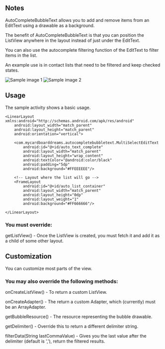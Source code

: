 ## Notes

AutoCompleteBubbleText allows you to add and remove items from an EditText using a drawable as a background.

The benefit of AutoCompleteBubbleText is that you can position the ListView anywhere in the layout instead of just under the EditText.

You can also use the autocomplete filtering function of the EditText to filter items in the list.

An example use is in contact lists that need to be filtered and keep checked states.

![Sample image 1](https://github.com/FrederickRider/AutoCompleteBubbleText/blob/master/images/Screenshot_1.png)
![Sample image 2](https://github.com/FrederickRider/AutoCompleteBubbleText/tree/master/images/Screenshot_2.png)

## Usage

The sample activity shows a basic usage.

````````````````
<LinearLayout xmlns:android="http://schemas.android.com/apk/res/android"
    android:layout_width="match_parent"
    android:layout_height="match_parent"
    android:orientation="vertical">

    <com.mycardboarddreams.autocompletebubbletext.MultiSelectEditText
        android:id="@+id/auto_text_complete"
        android:layout_width="match_parent"
        android:layout_height="wrap_content"
        android:textColor="@android:color/black"
        android:padding="5dp"
        android:background="#FFEEEEEE"/>

    <!-- Layout where the list will go -->
    <FrameLayout
        android:id="@+id/auto_list_container"
        android:layout_width="match_parent"
        android:layout_height="0dp"
        android:layout_weight="1"
        android:background="#FF666666"/>

</LinearLayout>
````````````````

### You must override:

getListView() - Once the ListView is created, you must fetch it and add it as a child of some other layout.


## Customization

You can customize most parts of the view.

### You may also override the following methods:

onCreateListView() - To return a custom ListView.

onCreateAdapter() - The return a custom Adapter, which (currently) must be an ArrayAdapter.

getBubbleResource() - The resource representing the bubble drawable.

getDelimiter() - Override this to return a different delimiter string.

filterData(String lastCommaValue) - Gives you the last value after the delimiter (default is ','), return the filtered results.
